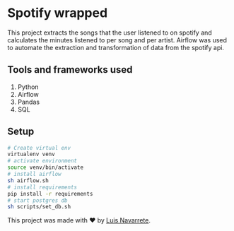 # Spotify wrapped

This project extracts the songs that the user listened to on spotify and calculates the minutes listened to per song and per artist. Airflow was used to automate the extraction and transformation of data from the spotify api.

## Tools and frameworks used

1. Python
2. Airflow
3. Pandas
4. SQL

## Setup
```bash
# Create virtual env
virtualenv venv
# activate environment
source venv/bin/activate
# install airflow
sh airflow.sh
# install requirements
pip install -r requirements
# start postgres db
sh scripts/set_db.sh
```

This project was made with :heart:  by <a href='https://www.linkedin.com/in/luis-navarrete-baduy-53bb30176/'>Luis Navarrete</a>.